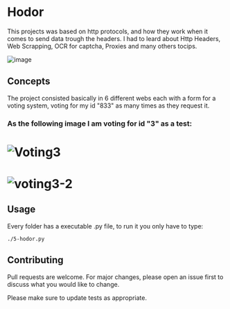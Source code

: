 # Hodor

This projects was based on http protocols, and how they work when it comes to send data trough the headers. I had to leard about Http Headers, Web Scrapping, OCR for captcha, Proxies and many others tocips.

![image](https://s3.amazonaws.com/intranet-projects-files/holbertonschool-higher-level_programming+/261/giphy_hodor.gif)

## Concepts

The project consisted basically in 6 different webs each with a form for a voting system, voting for my id "833" as many times as they request it. 
### As the following image I am voting for id "3" as a test:
# ![Voting3](https://user-images.githubusercontent.com/28121770/67053449-1754a880-f107-11e9-919d-78c16a28956f.gif)
# ![voting3-2](https://user-images.githubusercontent.com/28121770/67053448-1754a880-f107-11e9-9fcc-cc85791fc4da.gif)


## Usage

Every folder has a executable .py file, to run it you only have to type:

```
./5-hodor.py
```
## Contributing
Pull requests are welcome. For major changes, please open an issue first to discuss what you would like to change.

Please make sure to update tests as appropriate.
